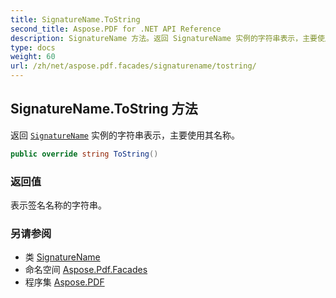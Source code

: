 ```yaml
---
title: SignatureName.ToString
second_title: Aspose.PDF for .NET API Reference
description: SignatureName 方法。返回 SignatureName 实例的字符串表示，主要使用其名称
type: docs
weight: 60
url: /zh/net/aspose.pdf.facades/signaturename/tostring/
---
```

## SignatureName.ToString 方法

返回 [`SignatureName`](../) 实例的字符串表示，主要使用其名称。

```csharp
public override string ToString()
```

### 返回值

表示签名名称的字符串。

### 另请参阅

* 类 [SignatureName](../)
* 命名空间 [Aspose.Pdf.Facades](../../../aspose.pdf.facades/)
* 程序集 [Aspose.PDF](../../../)
